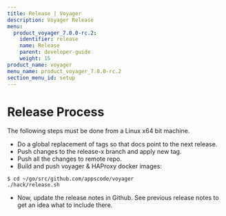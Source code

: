 ```yaml
---
title: Release | Voyager
description: Voyager Release
menu:
  product_voyager_7.0.0-rc.2:
    identifier: release
    name: Release
    parent: developer-guide
    weight: 15
product_name: voyager
menu_name: product_voyager_7.0.0-rc.2
section_menu_id: setup
---
```


# Release Process

The following steps must be done from a Linux x64 bit machine.

- Do a global replacement of tags so that docs point to the next release.
- Push changes to the release-x branch and apply new tag.
- Push all the changes to remote repo.
- Build and push voyager & HAProxy docker images:

```console
$ cd ~/go/src/github.com/appscode/voyager
./hack/release.sh
```

- Now, update the release notes in Github. See previous release notes to get an idea what to include there.

